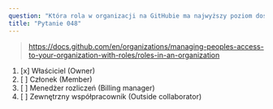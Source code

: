 ```yaml
---
question: "Która rola w organizacji na GitHubie ma najwyższy poziom dostępu?"
title: "Pytanie 048"
---
```


> https://docs.github.com/en/organizations/managing-peoples-access-to-your-organization-with-roles/roles-in-an-organization
1. [x] Właściciel (Owner)
1. [ ] Członek (Member)
1. [ ] Menedżer rozliczeń (Billing manager)
1. [ ] Zewnętrzny współpracownik (Outside collaborator)

